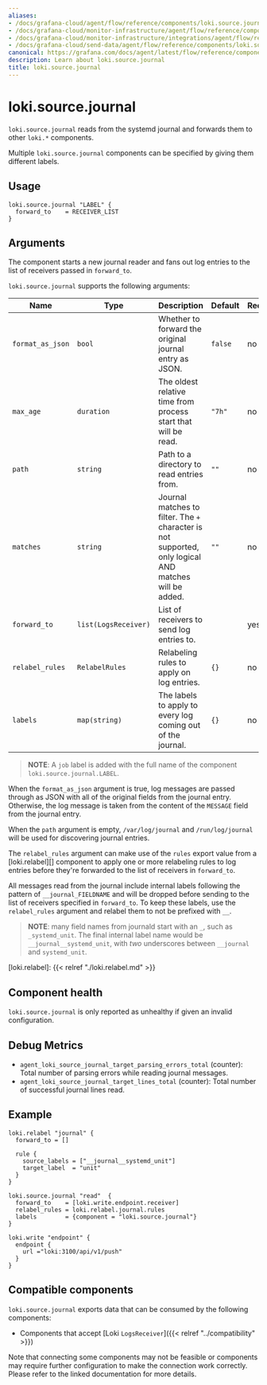 ```yaml
---
aliases:
- /docs/grafana-cloud/agent/flow/reference/components/loki.source.journal/
- /docs/grafana-cloud/monitor-infrastructure/agent/flow/reference/components/loki.source.journal/
- /docs/grafana-cloud/monitor-infrastructure/integrations/agent/flow/reference/components/loki.source.journal/
- /docs/grafana-cloud/send-data/agent/flow/reference/components/loki.source.journal/
canonical: https://grafana.com/docs/agent/latest/flow/reference/components/loki.source.journal/
description: Learn about loki.source.journal
title: loki.source.journal
---
```


# loki.source.journal

`loki.source.journal` reads from the systemd journal and forwards them to other
`loki.*` components.

Multiple `loki.source.journal` components can be specified by giving them
different labels.

## Usage

```river
loki.source.journal "LABEL" {
  forward_to    = RECEIVER_LIST
}
```

## Arguments
The component starts a new journal reader and fans out
log entries to the list of receivers passed in `forward_to`.

`loki.source.journal` supports the following arguments:

Name | Type | Description | Default | Required
---- | ---- | ----------- | ------- | --------
`format_as_json` | `bool` | Whether to forward the original journal entry as JSON. | `false` | no
`max_age` | `duration` | The oldest relative time from process start that will be read. | `"7h"` | no
`path` | `string` | Path to a directory to read entries from. | `""` | no
`matches` | `string` | Journal matches to filter. The `+` character is not supported, only logical AND matches will be added. | `""` | no
`forward_to` | `list(LogsReceiver)` | List of receivers to send log entries to. | | yes
`relabel_rules` | `RelabelRules` | Relabeling rules to apply on log entries. | `{}` | no
`labels` | `map(string)` | The labels to apply to every log coming out of the journal. | `{}` | no

> **NOTE**:  A `job` label is added with the full name of the component `loki.source.journal.LABEL`.

When the `format_as_json` argument is true, log messages are passed through as
JSON with all of the original fields from the journal entry. Otherwise, the log
message is taken from the content of the `MESSAGE` field from the journal
entry.

When the `path` argument is empty, `/var/log/journal` and `/run/log/journal`
will be used for discovering journal entries.

The `relabel_rules` argument can make use of the `rules` export value from a
[loki.relabel][] component to apply one or more relabeling rules to log entries
before they're forwarded to the list of receivers in `forward_to`.

All messages read from the journal include internal labels following the
pattern of `__journal_FIELDNAME` and will be dropped before sending to the list
of receivers specified in `forward_to`. To keep these labels, use the
`relabel_rules` argument and relabel them to not be prefixed with `__`.

> **NOTE**: many field names from journald start with an `_`, such as
> `_systemd_unit`. The final internal label name would be
> `__journal__systemd_unit`, with _two_ underscores between `__journal` and
> `systemd_unit`.

[loki.relabel]: {{< relref "./loki.relabel.md" >}}

## Component health

`loki.source.journal` is only reported as unhealthy if given an invalid
configuration.

## Debug Metrics

* `agent_loki_source_journal_target_parsing_errors_total` (counter): Total number of parsing errors while reading journal messages.
* `agent_loki_source_journal_target_lines_total` (counter): Total number of successful journal lines read.

## Example

```river
loki.relabel "journal" {
  forward_to = []

  rule {
    source_labels = ["__journal__systemd_unit"]
    target_label  = "unit"
  }
}

loki.source.journal "read"  {
  forward_to    = [loki.write.endpoint.receiver]
  relabel_rules = loki.relabel.journal.rules
  labels        = {component = "loki.source.journal"}
}

loki.write "endpoint" {
  endpoint {
    url ="loki:3100/api/v1/push"
  }
}
```
<!-- START GENERATED COMPATIBLE COMPONENTS -->

## Compatible components

`loki.source.journal` exports data that can be consumed by the following components:

- Components that accept [Loki `LogsReceiver`]({{< relref "../compatibility" >}})

Note that connecting some components may not be feasible or components may require further configuration to make the connection work correctly. Please refer to the linked documentation for more details.

<!-- END GENERATED COMPATIBLE COMPONENTS -->
